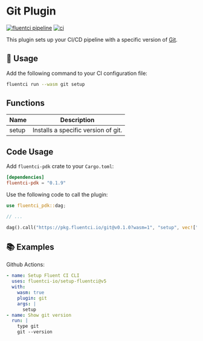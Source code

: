 # Git Plugin

[![fluentci pipeline](https://shield.fluentci.io/x/git)](https://pkg.fluentci.io/git)
[![ci](https://github.com/fluentci-io/git-plugin/actions/workflows/ci.yml/badge.svg)](https://github.com/fluentci-io/git-plugin/actions/workflows/ci.yml)

This plugin sets up your CI/CD pipeline with a specific version of [Git](https://git-scm.com/).

## 🚀 Usage

Add the following command to your CI configuration file:

```bash
fluentci run --wasm git setup
```

## Functions

| Name   | Description                               |
| ------ | ----------------------------------------- |
| setup  | Installs a specific version of git.       |

## Code Usage

Add `fluentci-pdk` crate to your `Cargo.toml`:

```toml
[dependencies]
fluentci-pdk = "0.1.9"
```

Use the following code to call the plugin:

```rust
use fluentci_pdk::dag;

// ...

dag().call("https://pkg.fluentci.io/git@v0.1.0?wasm=1", "setup", vec!["latest"])?;
```

## 📚 Examples

Github Actions:

```yaml
- name: Setup Fluent CI CLI
  uses: fluentci-io/setup-fluentci@v5
  with:
    wasm: true
    plugin: git
    args: |
      setup
- name: Show git version
  run: |
    type git
    git --version
```
